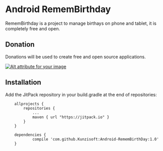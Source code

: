# Android RememBirthday
RememBirthday is a project to manage birthays on phone and tablet, it is completely free and open.

## Donation
Donations will be used to create free and open source applications.

[![Alt attribute for your image](https://lh3.googleusercontent.com/d1aTMwN6NMJmcMdsz24h_J4JmH5aZ9lhbJdZWQ3VFne3VZxiUVPrYZ41qm1Zig2ha4lU4Wg_BSAE_w=w1920-h1200-no "")](https://youtube.streamlabs.com/UC_U4icXPFfgKo4IDSTSzBEQ "Kunzisoft Donation")

## Installation
Add the JitPack repository in your build.gradle at the end of repositories:
```
    allprojects {
        repositories {
            ...
            maven { url "https://jitpack.io" }
        }
    }

```

```
    dependencies {
            compile 'com.github.Kunzisoft:Android-RememBirthDay:1.0'
    }
```
